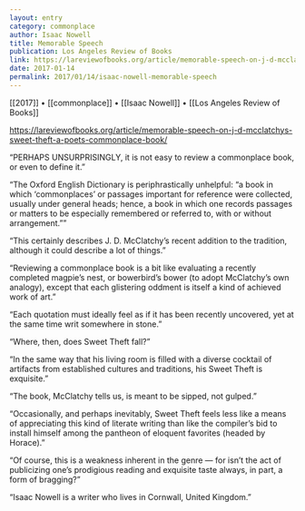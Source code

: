 ```yaml
---
layout: entry
category: commonplace
author: Isaac Nowell
title: Memorable Speech
publication: Los Angeles Review of Books
link: https://lareviewofbooks.org/article/memorable-speech-on-j-d-mcclatchys-sweet-theft-a-poets-commonplace-book/
date: 2017-01-14
permalink: 2017/01/14/isaac-nowell-memorable-speech
---
```


[[2017]] • [[commonplace]] • [[Isaac Nowell]] • [[Los Angeles Review of Books]] 

https://lareviewofbooks.org/article/memorable-speech-on-j-d-mcclatchys-sweet-theft-a-poets-commonplace-book/

“PERHAPS UNSURPRISINGLY, it is not easy to review a commonplace book, or even to define it.”

“The Oxford English Dictionary is periphrastically unhelpful: “a book in which ‘commonplaces’ or passages important for reference were collected, usually under general heads; hence, a book in which one records passages or matters to be especially remembered or referred to, with or without arrangement.””

“This certainly describes J. D. McClatchy’s recent addition to the tradition, although it could describe a lot of things.”

“Reviewing a commonplace book is a bit like evaluating a recently completed magpie’s nest, or bowerbird’s bower (to adopt McClatchy’s own analogy), except that each glistering oddment is itself a kind of achieved work of art.”

“Each quotation must ideally feel as if it has been recently uncovered, yet at the same time writ somewhere in stone.”

“Where, then, does Sweet Theft fall?”

“In the same way that his living room is filled with a diverse cocktail of artifacts from established cultures and traditions, his Sweet Theft is exquisite.”

“The book, McClatchy tells us, is meant to be sipped, not gulped.”

“Occasionally, and perhaps inevitably, Sweet Theft feels less like a means of appreciating this kind of literate writing than like the compiler’s bid to install himself among the pantheon of eloquent favorites (headed by Horace).”

“Of course, this is a weakness inherent in the genre — for isn’t the act of publicizing one’s prodigious reading and exquisite taste always, in part, a form of bragging?”

“Isaac Nowell is a writer who lives in Cornwall, United Kingdom.”

